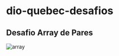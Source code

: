 # dio-quebec-desafios

## Desafio Array de Pares
![array](https://user-images.githubusercontent.com/82780957/194118979-c7061165-1f25-426a-82fc-1c29d5e256bc.png)

